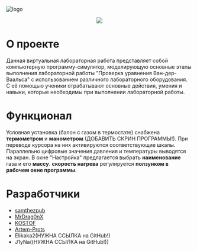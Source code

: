 ![logo](https://i.ibb.co/yPQ59hM/VLiP.jpg)
<p align="center">
  <img src="https://img.shields.io/badge/Engine-Java%20Swing-blue">
</p>

# О проекте

Данная виртуальная лабораторная работа представляет собой компьютерную программу-симулятор, моделирующую основные этапы выполнения лабораторной работы "Проверка уравнения Ван-дер-Ваальса" с использованием различного лабораторного оборудования. С её помощью ученики отрабатывают основные действия, умения и навыки, которые необходимы при выполнении лабораторной работы.

# Функционал
Условная установка (балон с газом в термостате) снабжена **термометром** и **манометром** (ДОБАВИТЬ СКРИН ПРОГРАММЫ!). При переводе курсора на них активируются соответствующие шкалы. Параллельно цифровые значения давления и температуры выводятся на экран.
В окне "Настройка" предлагается выбрать **наименование** газа и его **массу**. **скорость нагрева** регулируется **ползунком в рабочем окне программы**.


# Разработчики

- [samthezpub](https://github.com/samthezpub)
- [MrDrag0nX](https://github.com/MrDrag0nX)
- [KOSTOF](https://github.com/KOSTOF)
- [Artem-Prots](https://github.com/Artem-Prots)
- Elikaka2(НУЖНА ССЫЛКА на GitHub!)
- J1yNa((НУЖНА ССЫЛКА на GitHub!))
